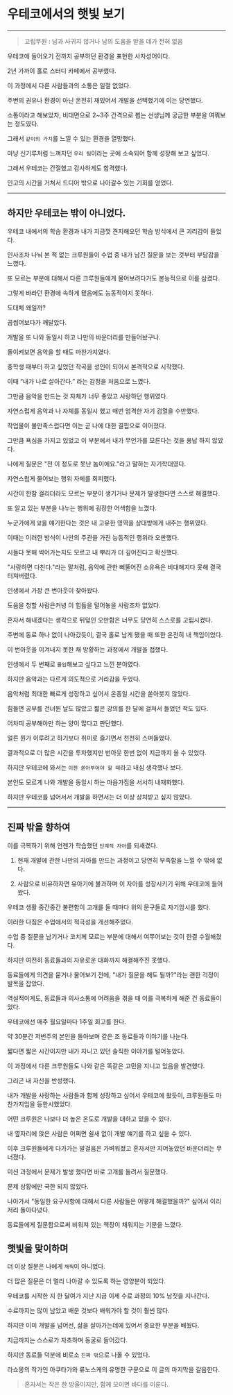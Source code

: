 # 우테코에서의 햇빛 보기

---

> 고립무원 : 남과 사귀지 않거나 남의 도움을 받을 데가 전혀 없음

우테코에 들어오기 전까지 공부하던 환경을 표현한 사자성어이다.

2년 가까이 홀로 스터디 카페에서 공부했다.

이 과정에서 다른 사람들과의 소통은 일절 없었다.

주변의 권유나 환경이 아닌 온전히 재밌어서 개발을 선택했기에 이는 당연했다.

소통이라고 해보았자, 비대면으로 2~3주 간격으로 뵙는 선생님께 궁금한 부분을 여쭤보는 정도였다.

그래서 `같이의 가치`를 느낄 수 있는 환경을 열망했다.

마냥 신기루처럼 느껴지던 `우리 팀`이라는 곳에 소속되어 함께 성장해 보고 싶었다.

그래서 우테코는 간절했고 감사하게도 합격했다.

인고의 시간을 거쳐서 드디어 밖으로 나아갈수 있는 기회를 얻었다.

---

## 하지만 우테코는 밖이 아니었다.

우테코 내에서의 학습 환경과 내가 지금껏 견지해오던 학습 방식에서 큰 괴리감이 들었다.

인사조차 나눠 본 적 없는 크루원들이 수업 중 내가 남긴 질문을 보는 것부터 부담감을 느꼈다.

또 모르는 부분에 대해서 다른 크루원들에게 물어보려다가도 본능적으로 이를 삼켰다.

그렇게 바라던 환경에 속하게 됐음에도 능동적이지 못하다.

도대체 왜일까?

곱씹어보다가 깨달았다.

개발을 또 나와 동일시 하고 나만의 바운더리를 만들어놨구나.

돌이켜보면 음악을 할 때도 마찬가지였다.

중학생 때부터 하고 싶었던 작곡을 성인이 되어서 본격적으로 시작했다.

이때 “내가 나로 살아간다.” 라는 감정을 처음으로 느꼈다.

그만큼 음악을 만드는 것 자체가 너무 좋았고 사랑하던 행위였다.

자연스럽게 음악과 나 자체를 동일시 했고 매번 엄격한 자기 검열을 수반했다.

작업물이 불만족스럽다면 이는 곧 나에 대한 결핍으로 이어졌다.

그만큼 욕심을 가지고 있었고 이 부분에서 내가 무언가를 모른다는 것을 용납 하지 않았다.

나에게 질문은 "전 이 정도로 못난 놈이에요."라고 말하는 자기학대였다.

자연스럽게 물어보는 행위 자체를 회피했다.

시간이 한참 걸리더라도 모르는 부분이 생기거나 문제가 발생한다면 스스로 해결했다.

또 알고 있는 부분을 나누는 행위에 굉장한 어색함을 느꼈다.

누군가에게 `앎`을 얘기한다는 것은 내 고유한 영역을 상대방에게 내주는 행위였다.

이때는 이러한 방식이 나만의 주관을 가진 능동적인 행위라 오판했다.

시들다 못해 썩어가는지도 모르고 내 뿌리가 더 깊어진다고 확신했다.

"사랑하면 다친다."라는 말처럼, 음악에 관한 삐뚤어진 소유욕은 비대해지다 못해 결국 터져버렸다.

인생에서 가장 큰 번아웃이 찾아왔다.

도움을 청할 사람은커녕 이 힘듦을 털어놓을 사람조차 없었다.

혼자서 해내겠다는 생각으로 뒤덮인 오만함은 너무도 당연히 스스로를 고립시켰다.

주변에 동료 하나 없이 나아갔듯이, 결국 홀로 남게 됐을 때 또한 온전히 내 책임이었다.

이 번아웃을 이겨내지 못한 채 방황하는 과정에서 개발을 접했다.

인생에서 두 번째로 `몰입`해보고 싶다고 느낀 분야였다.

하지만 음악과는 다르게 의도적으로 거리감을 두었다.

음악처럼 최대한 빠르게 성장하고 싶어서 온종일 시간을 쏟아붓지 않았다.

힘들면 공부를 건너뛴 날도 많았고 짧은 강의를 한 달에 걸쳐서 들었던 적도 있다.

어차피 공부해야만 하는 양이 많다고 판단했다.

얼른 뭔가 이루려고 하기보다 취미로 즐기면서 천천히 스며들었다.

결과적으로 더 많은 시간을 투자했지만 번아웃 한번 없이 지금까지 올 수 있었다.

하지만 우테코에 와서는 `이젠 쏟아부어야 할 때`라고 내심 생각했나 보다.

본인도 모르게 나와 개발을 동일시 하는 마음가짐을 서서히 내재화했다.

하지만 우테코를 넘어서서 개발을 하면서는 더 이상 상처받고 싶지 않았다.

---

## 진짜 밖을 향하여

이를 극복하기 위해 언젠가 학습했던 `단계적 자아`를 되새겼다.

1. 현재 개발에 관한 나만의 자아를 만드는 과정이고 당연히 부족함을 느낄 수 밖에 없다.

2. 사람으로 비유하자면 유아기에 불과하며 이 자아를 성장시키기 위해 우테코에 들어왔다.

우테코 생활 중간중간 불편함이 고개를 들 때마다 위의 문구들로 자기암시를 했다.

이러한 다짐은 수업에서의 적극성을 개선해주었다.

수업 중 질문을 남기거나 코치께 모르는 부분에 대해서 여쭈어보는 것이 한결 수월해졌다.

하지만 여전히 동료들과의 자유로운 대화까지 해결해주진 못했다.

동료들에게 의견을 묻거나 물어보기 전에, "내가 질문을 해도 될까?"라는 괜한 걱정이 발목을 잡았다.

역설적이게도, 동료들과 의사소통에 어려움을 겪을 때 이를 극복하게 해준 건 동료들이었다.

우테코에선 매주 월요일마다 1주일 회고를 한다.

약 30분간 저번주의 본인을 돌아보며 같은 조 동료들과 이야기를 나눈다.

짧다면 짧은 시간이지만 내가 지니고 있던 솔직한 이야기를 털어놓았다.

이 과정에서 다른 크루원들도 나와 같은 똑같은 고민을 지니고 있음을 발견했다.

그리곤 내 자신을 반성했다.

내가 개발을 사랑하는 사람들과 함께 성장하고 싶어서 우테코에 왔듯이, 크루원들도 마찬가지임을 등한시했었다.

어떤 크루원은 나보다 더 높은 온도로 개발을 대하고 있을 수 있다.

내 옆자리에 앉은 사람은 어쩌면 쉴새 없이 개발 얘기를 하고 싶을 수 있다.

이후 크루원들에게 다가가는 발걸음은 가벼워졌고 혼자서만 지어놓았던 바운더리는 무너졌다.

미션 과정에서 문제가 발생 했다면 바로 고개를 돌려서 질문했다.

문제 상황에만 국한 되지 않았다.

나아가서 "동일한 요구사항에 대해서 다른 사람들은 어떻게 해결했을까?" 싶어서 이리저리 돌아다녔다.

동료들에게 질문함으로써 비워져 있는 책장이 채워지는 기분을 느꼈다.

## 햇빛을 맞이하며

더 이상 질문은 나에게 `채찍`이 아니었다.

더 많은 질문은 더 멀리 나아갈 수 있도록 하는 영양분이 되었다.

우테코를 시작한 지 한 달여가 지난 지금 이제 수료 과정의 10% 남짓을 지나간다.

수료까지는 많이 남았고 배운 것보다 배워가야 할 것이 훨씬 많다.

하지만 이미 개발을 넘어선, 삶을 살아가는데에 있어서 중요한 부분을 배웠다.

지금까지는 스스로가 자초하며 동굴로 들어갔다.

하지만 동료들 덕분에 비로소 `진짜 밖`으로 나올 수 있었다.

라쇼몽의 작가인 아쿠타가와 류노스케의 유명한 구문으로 이 글의 마지막을 갈음한다.

> 혼자서는 작은 한 방울이지만, 함께 모이면 바다를 이룬다.
